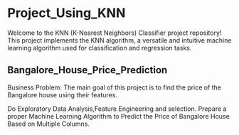 # Project_Using_KNN
Welcome to the KNN (K-Nearest Neighbors) Classifier project repository! This project implements the KNN algorithm, a versatile and intuitive machine learning algorithm used for classification and regression tasks.
## Bangalore_House_Price_Prediction
Business Problem:
The main goal of this project is to find the price of the Bangalore house using their features.

Do Exploratory Data Analysis,Feature Engineering and selection.
Prepare a proper Machine Learning Algorithm to Predict the Price of Bangalore House Based on Multiple Columns.
